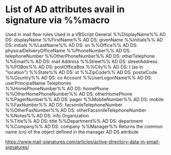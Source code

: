 # List of AD attributes avail in signature via %%macro

Used in mail flow rules	Used in a VBScript
General	
%%DisplayName%%	AD DS: displayName
%%FirstName%%	AD DS: givenName
%%Initials%%	AD DS: initials
%%LastName%%	AD DS: sn
%%Office%%	AD DS: physicalDeliveryOfficeName
%%PhoneNumber%%	AD DS: telephoneNumber
%%OtherPhoneNumber%%	AD DS: otherTelephone
%%Email%%	AD DS: mail
Address	
%%Street%%	AD DS: streetAddress
%%POBox%%	AD DS: postOfficeBox
%%City%%	AD DS: l (as in "location")
%%State%%	AD DS: st
%%ZipCode%%	AD DS: postalCode
%%Country%%	AD DS: co
Account	
%%UserLogonName%%	AD DS: userPrincipalName
Telephones	
%%HomePhoneNumber%%	AD DS: homePhone
%%OtherHomePhoneNumber%%	AD DS: otherHomePhone
%%PagerNumber%%	AD DS: pager
%%MobileNumber%%	AD DS: mobile
%%FaxNumber%%	AD DS: facsimileTelephoneNumber
%%OtherFaxNumber%%	AD DS: otherFacsimileTelephoneNumber
%%Notes%%	AD DS: info
Organization	
%%Title%%	AD DS: title
%%Department%%	AD DS: department
%%Company%%	AD DS: company
%%Manager%%	Returns the common name (cn) of the object defined
in the manager AD DS attribute

https://www.mail-signatures.com/articles/active-directory-data-in-email-signatures/